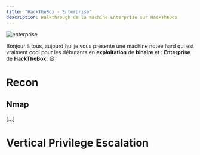 ```yaml
---
title: "HackTheBox - Enterprise"
description: Walkthrough de la machine Enterprise sur HackTheBox
---
```

![enterprise](https://i.imgur.com/I3wDQWo.png)

Bonjour à tous, aujourd'hui je vous présente une machine notée hard qui est vraiment cool pour les débutants en **exploitation** de **binaire** et  : **Enterprise** de **HackTheBox**. 😃

# Recon

## Nmap 

[...]

# Vertical Privilege Escalation
